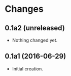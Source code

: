 Changes
=======

0.1a2 (unreleased)
------------------

- Nothing changed yet.

0.1a1 (2016-06-29)
------------------

- Initial creation.
